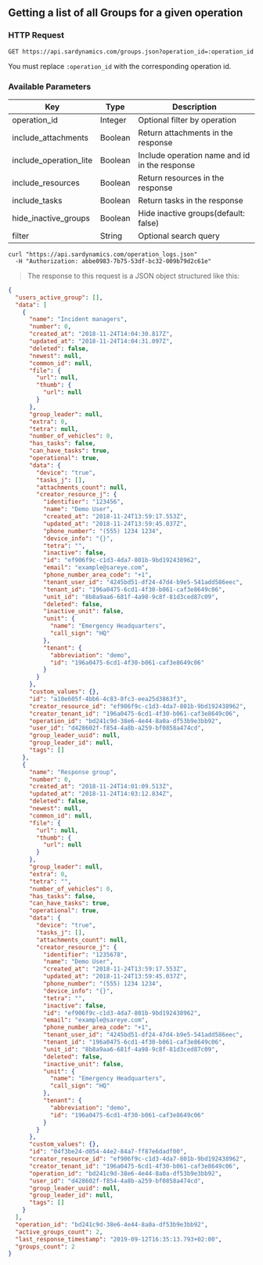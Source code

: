 ## Getting a list of all Groups for a given operation

### HTTP Request

`GET https://api.sardynamics.com/groups.json?operation_id=:operation_id`

<aside class="notice">
You must replace <code>:operation_id</code> with the corresponding operation id.
</aside>

### Available Parameters

| Key                    | Type    | Description                                   |
| ---------------------- | ------- | --------------------------------------------- |
| operation_id           | Integer | Optional filter by operation                  |
| include_attachments    | Boolean | Return attachments in the response            |
| include_operation_lite | Boolean | Include operation name and id in the response |
| include_resources      | Boolean | Return resources in the response              |
| include_tasks          | Boolean | Return tasks in the response                  |
| hide_inactive_groups   | Boolean | Hide inactive groups(default: false)          |
| filter                 | String  | Optional search query                         |

```shell
curl "https://api.sardynamics.com/operation_logs.json"
  -H "Authorization: abbe0983-7b75-53df-bc32-009b79d2c61e"
```

> The response to this request is a JSON object structured like this:

```json
{
  "users_active_group": [],
  "data": [
    {
      "name": "Incident managers",
      "number": 0,
      "created_at": "2018-11-24T14:04:30.817Z",
      "updated_at": "2018-11-24T14:04:31.097Z",
      "deleted": false,
      "newest": null,
      "common_id": null,
      "file": {
        "url": null,
        "thumb": {
          "url": null
        }
      },
      "group_leader": null,
      "extra": 0,
      "tetra": null,
      "number_of_vehicles": 0,
      "has_tasks": false,
      "can_have_tasks": true,
      "operational": true,
      "data": {
        "device": "true",
        "tasks_j": [],
        "attachments_count": null,
        "creator_resource_j": {
          "identifier": "123456",
          "name": "Demo User",
          "created_at": "2018-11-24T13:59:17.553Z",
          "updated_at": "2018-11-24T13:59:45.037Z",
          "phone_number": "(555) 1234 1234",
          "device_info": "{}",
          "tetra": "",
          "inactive": false,
          "id": "ef906f9c-c1d3-4da7-801b-9bd192438962",
          "email": "example@sareye.com",
          "phone_number_area_code": "+1",
          "tenant_user_id": "4245bd51-df24-47d4-b9e5-541add586eec",
          "tenant_id": "196a0475-6cd1-4f30-b061-caf3e8649c06",
          "unit_id": "8b8a9aa6-681f-4a98-9c8f-81d3ced87c09",
          "deleted": false,
          "inactive_unit": false,
          "unit": {
            "name": "Emergency Headquarters",
            "call_sign": "HQ"
          },
          "tenant": {
            "abbreviation": "demo",
            "id": "196a0475-6cd1-4f30-b061-caf3e8649c06"
          }
        }
      },
      "custom_values": {},
      "id": "a10e605f-4bb6-4c83-8fc3-eea25d3863f3",
      "creator_resource_id": "ef906f9c-c1d3-4da7-801b-9bd192438962",
      "creator_tenant_id": "196a0475-6cd1-4f30-b061-caf3e8649c06",
      "operation_id": "bd241c9d-38e6-4e44-8a0a-df53b9e3bb92",
      "user_id": "d428602f-f854-4a8b-a259-bf0858a474cd",
      "group_leader_uuid": null,
      "group_leader_id": null,
      "tags": []
    },
    {
      "name": "Response group",
      "number": 0,
      "created_at": "2018-11-24T14:01:09.513Z",
      "updated_at": "2018-11-24T14:03:12.834Z",
      "deleted": false,
      "newest": null,
      "common_id": null,
      "file": {
        "url": null,
        "thumb": {
          "url": null
        }
      },
      "group_leader": null,
      "extra": 0,
      "tetra": "",
      "number_of_vehicles": 0,
      "has_tasks": false,
      "can_have_tasks": true,
      "operational": true,
      "data": {
        "device": "true",
        "tasks_j": [],
        "attachments_count": null,
        "creator_resource_j": {
          "identifier": "1235678",
          "name": "Demo User",
          "created_at": "2018-11-24T13:59:17.553Z",
          "updated_at": "2018-11-24T13:59:45.037Z",
          "phone_number": "(555) 1234 1234",
          "device_info": "{}",
          "tetra": "",
          "inactive": false,
          "id": "ef906f9c-c1d3-4da7-801b-9bd192438962",
          "email": "example@sareye.com",
          "phone_number_area_code": "+1",
          "tenant_user_id": "4245bd51-df24-47d4-b9e5-541add586eec",
          "tenant_id": "196a0475-6cd1-4f30-b061-caf3e8649c06",
          "unit_id": "8b8a9aa6-681f-4a98-9c8f-81d3ced87c09",
          "deleted": false,
          "inactive_unit": false,
          "unit": {
            "name": "Emergency Headquarters",
            "call_sign": "HQ"
          },
          "tenant": {
            "abbreviation": "demo",
            "id": "196a0475-6cd1-4f30-b061-caf3e8649c06"
          }
        }
      },
      "custom_values": {},
      "id": "04f3be24-d054-44e2-84a7-ff87e6dadf00",
      "creator_resource_id": "ef906f9c-c1d3-4da7-801b-9bd192438962",
      "creator_tenant_id": "196a0475-6cd1-4f30-b061-caf3e8649c06",
      "operation_id": "bd241c9d-38e6-4e44-8a0a-df53b9e3bb92",
      "user_id": "d428602f-f854-4a8b-a259-bf0858a474cd",
      "group_leader_uuid": null,
      "group_leader_id": null,
      "tags": []
    }
  ],
  "operation_id": "bd241c9d-38e6-4e44-8a0a-df53b9e3bb92",
  "active_groups_count": 2,
  "last_response_timestamp": "2019-09-12T16:35:13.793+02:00",
  "groups_count": 2
}
```
